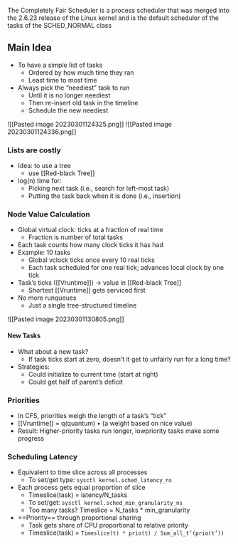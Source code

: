 The Completely Fair Scheduler is a process scheduler that was merged into the 2.6.23 release of the Linux kernel and is the default scheduler of the tasks of the SCHED_NORMAL class

## Main Idea
- To have a simple list of tasks 
	- Ordered by how much time they ran 
	- Least time to most time  
- Always pick the “neediest” task to run 
	- Until it is no longer neediest 
	- Then re-insert old task in the timeline 
	- Schedule the new neediest

![[Pasted image 20230301124325.png]]
![[Pasted image 20230301124336.png]]
### Lists are costly

- Idea: to use a tree 
	- use [[Red-black Tree]]
- log(n) time for: 
	- Picking next task (i.e., search for left-most task) 
	- Putting the task back when it is done (i.e., insertion)

### Node Value Calculation

- Global virtual clock: ticks at a fraction of real time 
	- Fraction is number of total tasks 
- Each task counts how many clock ticks it has had 
- Example: 10 tasks 
	- Global vclock ticks once every 10 real ticks 
	- Each task scheduled for one real tick; advances local clock by one tick 
- Task’s ticks ([[Vruntime]]) -> value in [[Red-black Tree]]  
	- Shortest [[Vruntime]] gets serviced first 
- No more runqueues 
	- Just a single tree-structured timeline

![[Pasted image 20230301130805.png]]
#### New Tasks
 - What about a new task? 
	- If task ticks start at zero, doesn’t it get to unfairly run for a long time? 
- Strategies: 
	- Could initialize to current time (start at right) 
	- Could get half of parent’s deficit


### Priorities
- In CFS, priorities weigh the length of a task’s “tick” 
- [[Vruntime]] = q(quantum) • (a weight based on nice value) 
- Result: Higher-priority tasks run longer, lowpriority tasks make some progress

### Scheduling Latency
- Equivalent to time slice across all processes 
	- To set/get type: `sysctl kernel.sched_latency_ns` 
- Each process gets equal proportion of slice 
	- Timeslice(task) = latency/N_tasks
	- To set/get: `sysctl kernel.sched_min_granularity_ns`
	- Too many tasks? Timeslice = N_tasks * min_granularity 
- ==Priority== through proportional sharing 
	- Task gets share of CPU proportional to relative priority 
	- Timeslice(task) = `Timeslice(t) * prio(t) / Sum_all_t’(prio(t’))`


